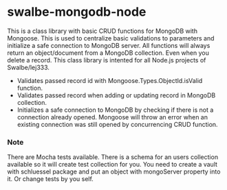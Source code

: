 # swalbe-mongodb-node

This is a class library with basic CRUD functions for MongoDB with Mongoose. This is used to centralize basic validations to parameters and initialize a safe connection to MongoDB server. All functions will always return an object/document from a MongoDB collection. Even when you delete a record. This class library is intented for all Node.js projects of Swalbe/lej333. 

- Validates passed record id with Mongoose.Types.ObjectId.isValid function.
- Validates passed record when adding or updating record in MongoDB collection.
- Initializes a safe connection to MongoDB by checking if there is not a connection already opened. Mongoose will throw an error when an existing connection was still opened by concurrencing CRUD function.

### Note
There are Mocha tests available. There is a schema for an users collection available so it will create test collection for you. You need to create a vault with schluessel package and put an object with mongoServer property into it. Or change tests by you self.
